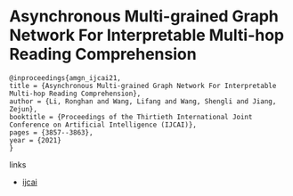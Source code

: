 # Asynchronous Multi-grained Graph Network For Interpretable Multi-hop Reading Comprehension

```
@inproceedings{amgn_ijcai21,
title = {Asynchronous Multi-grained Graph Network For Interpretable Multi-hop Reading Comprehension},
author = {Li, Ronghan and Wang, Lifang and Wang, Shengli and Jiang, Zejun},
booktitle = {Proceedings of the Thirtieth International Joint Conference on Artificial Intelligence (IJCAI)},
pages = {3857--3863},
year = {2021}
}
```

links
- [ijcai](https://www.ijcai.org/Proceedings/2021/531)
